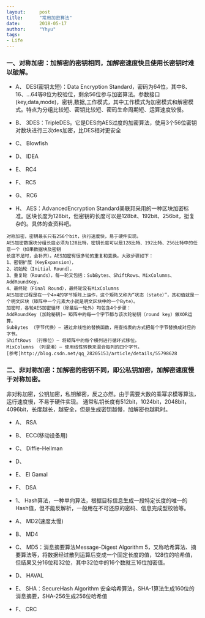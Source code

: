 ```yaml
---
layout:     post
title:      "常用加密算法"
date:       2018-05-17
author:     "Yhyu"
tags:
- Life
---
```


### 一、对称加密：加解密的密钥相同，加解密速度快且使用长密钥时难以破解。
+ A、 DES(密钥太短)：Data Encryption Standard，密码为64位，其中8、16、…64等8位为校验位，剩余56位参与加密算法。参数接口(key,data,mode)，密钥,数据,工作模式，其中工作模式为加密模式和解密模式。特点为分组比较短、密钥比较短、密码生命周期短、运算速度较慢。

+ B、 3DES：TripleDES。它是DES向AES过度的加密算法，使用3个56位密钥对数块进行三次des加密，比DES相对更安全

+ C、 Blowfish

+ D、 IDEA

+ E、  RC4

+ F、  RC5

+ G、 RC6

+ H、 AES：AdvancedEncryption Standard美联邦采用的一种区块加密标准。区块长度为128bit，但密钥的长度可以是128bit、192bit、256bit，挺复杂的。具体的查资料吧。
```
对称加密，密钥最长只有256个bit，执行速度快，易于硬件实现。
AES加密数据块分组长度必须为128比特，密钥长度可以是128比特、192比特、256比特中的任意一个（如果数据块及密钥
长度不足时，会补齐）。AES加密有很多轮的重复和变换。大致步骤如下：
1、密钥扩展（KeyExpansion），
2、初始轮（Initial Round），
3、重复轮（Rounds），每一轮又包括：SubBytes、ShiftRows、MixColumns、AddRoundKey，
4、最终轮（Final Round），最终轮没有MixColumns
AES加密过程是在一个4×4的字节矩阵上运作，这个矩阵又称为“状态（state）”，其初值就是一个明文区块（矩阵中一个元素大小就是明文区块中的一个Byte）。
加密时，各轮AES加密循环（除最后一轮外）均包含4个步骤：
AddRoundKey (加轮秘钥)— 矩阵中的每一个字节都与该次轮秘钥（round key）做XOR运算。
SubBytes （字节代换）— 通过非线性的替换函数，用查找表的方式把每个字节替换成对应的字节。
ShiftRows （行移位）— 将矩阵中的每个横列进行循环式移位。
MixColumns （列混淆）— 使用线性转换来混合每列的四个字节。
[参考]http://blog.csdn.net/qq_28205153/article/details/55798628
```
### 二、非对称加密：加解密的密钥不同，即公私钥加密，加解密速度慢于对称加密。
非对称加密，公钥加密，私钥解密，反之亦然。由于需要大数的乘幂求模等算法，运行速度慢，不易于硬件实现。
通常私钥长度有512bit，1024bit，2048bit，4096bit，长度越长，越安全，但是生成密钥越慢，加解密也越耗时。

+ A、 RSA

+ B、 ECC(移动设备用)

+ C、 Diffie-Hellman

+ D、  

+ E、  El Gamal

+ F、  DSA

+ 1、  Hash算法，一种单向算法，根据目标信息生成一段特定长度的唯一的Hash值，但不能反解析，一般用在不可还原的密码、信息完成型校验等。

+ A、 MD2(速度太慢)

+ B、 MD4

+ C、 MD5：消息摘要算法Message-Digest Algorithm 5，又称哈希算法、摘要算法等，将数据经过散列运算后变成一个固定长度的值，128位的哈希值，但结果又分16位和32位，其中32位中的16个数就三16位加密值。

+ D、 HAVAL

+ E、  SHA：SecureHash Algorithm 安全哈希算法，SHA-1算法生成160位的消息摘要，SHA-256生成256位哈希值

+ F、  CRC
